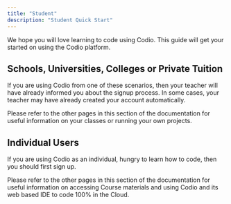 ```yaml
---
title: "Student"
description: "Student Quick Start"
---
```


We hope you will love learning to code using Codio. This guide will get your started on using the Codio platform.

## Schools, Universities, Colleges or Private Tuition
If you are using Codio from one of these scenarios, then your teacher will have already informed you about the signup process. In some cases, your teacher may have already created your account automatically.

Please refer to the other pages in this section of the documentation for useful information on your classes or running your own projects.

## Individual Users
If you are using Codio as an individual, hungry to learn how to code, then you should first sign up.

Please refer to the other pages in this section of the documentation for useful information on accessing Course materials and using Codio and its web based IDE to code 100% in the Cloud.
